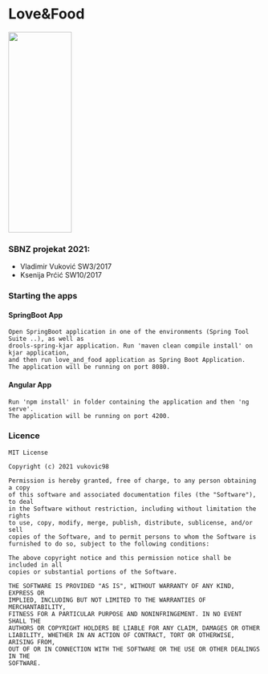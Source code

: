 # Love&Food

<img src="https://user-images.githubusercontent.com/45330563/115236782-10ec2600-a11c-11eb-8ddd-1986cbb86fcf.png" style="height:400px; width:50%">

### SBNZ projekat 2021:
* Vladimir Vuković SW3/2017
* Ksenija Prćić SW10/2017

### Starting the apps
    
#### SpringBoot App
    Open SpringBoot application in one of the environments (Spring Tool Suite ..), as well as 
    drools-spring-kjar application. Run 'maven clean compile install' on kjar application,
    and then run love_and_food application as Spring Boot Application. 
    The application will be running on port 8080.

#### Angular App
    Run 'npm install' in folder containing the application and then 'ng serve'. 
    The application will be running on port 4200.

### Licence
    MIT License

    Copyright (c) 2021 vukovic98

    Permission is hereby granted, free of charge, to any person obtaining a copy
    of this software and associated documentation files (the "Software"), to deal
    in the Software without restriction, including without limitation the rights
    to use, copy, modify, merge, publish, distribute, sublicense, and/or sell
    copies of the Software, and to permit persons to whom the Software is
    furnished to do so, subject to the following conditions:

    The above copyright notice and this permission notice shall be included in all
    copies or substantial portions of the Software.

    THE SOFTWARE IS PROVIDED "AS IS", WITHOUT WARRANTY OF ANY KIND, EXPRESS OR
    IMPLIED, INCLUDING BUT NOT LIMITED TO THE WARRANTIES OF MERCHANTABILITY,
    FITNESS FOR A PARTICULAR PURPOSE AND NONINFRINGEMENT. IN NO EVENT SHALL THE
    AUTHORS OR COPYRIGHT HOLDERS BE LIABLE FOR ANY CLAIM, DAMAGES OR OTHER
    LIABILITY, WHETHER IN AN ACTION OF CONTRACT, TORT OR OTHERWISE, ARISING FROM,
    OUT OF OR IN CONNECTION WITH THE SOFTWARE OR THE USE OR OTHER DEALINGS IN THE
    SOFTWARE.

